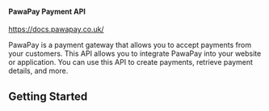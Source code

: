 #### PawaPay Payment API

https://docs.pawapay.co.uk/

PawaPay is a payment gateway that allows you to accept payments from your customers. This API allows you to integrate
PawaPay into your website or application. You can use this API to create payments, retrieve payment details, and more.

## Getting Started
